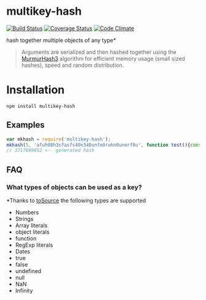 multikey-hash
=============
[![Build Status](https://travis-ci.org/esco/multikey-hash.svg?branch=master)](https://travis-ci.org/esco/multikey-hash) [![Coverage Status](https://coveralls.io/repos/esco/multikey-hash/badge.png)](https://coveralls.io/r/esco/multikey-hash) [![Code Climate](https://codeclimate.com/github/esco/multikey-hash/badges/gpa.svg)](https://codeclimate.com/github/esco/multikey-hash)

hash together multiple objects of any type*

>Arguments are serialized and then hashed together using the [MurmurHash3](http://en.wikipedia.org/wiki/MurmurHash) algorithm for efficient memory usage (small sized hashes), speed and random distribution.

# Installation
```
npm install multikey-hash
```

## Examples

```js
var mkhash = require('multikey-hash');
mkhash(5, 'afuh08h3sfasfs40n340unfe0ruhn0unerf0u', function test(){console.log(test);});
// 3717699652 <-- generated hash
```

## FAQ

### What types of objects can be used as a key?

*Thanks to [toSource](https://github.com/marcello3d/node-tosource) the following types are supported

* Numbers
* Strings
* Array literals
* object literals
* function
* RegExp literals
* Dates
* true
* false
* undefined
* null
* NaN
* Infinity